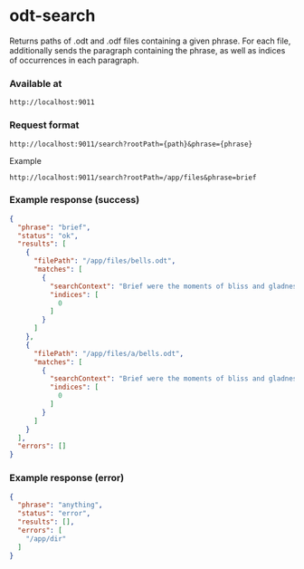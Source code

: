 # odt-search

Returns paths of .odt and .odf files containing a given phrase.
For each file, additionally sends the paragraph containing the phrase,
as well as indices of occurrences in each paragraph.

### Available at

`http://localhost:9011`

### Request format

`http://localhost:9011/search?rootPath={path}&phrase={phrase}`

Example

`http://localhost:9011/search?rootPath=/app/files&phrase=brief`

### Example response (success)

```json
{
  "phrase": "brief",
  "status": "ok",
  "results": [
    {
      "filePath": "/app/files/bells.odt",
      "matches": [
        {
          "searchContext": "Brief were the moments of bliss and gladness",
          "indices": [
            0
          ]
        }
      ]
    },
    {
      "filePath": "/app/files/a/bells.odt",
      "matches": [
        {
          "searchContext": "Brief were the moments of bliss and gladness",
          "indices": [
            0
          ]
        }
      ]
    }
  ],
  "errors": []
}
```

### Example response (error)

```json
{
  "phrase": "anything",
  "status": "error",
  "results": [],
  "errors": [
    "/app/dir"
  ]
}
```


